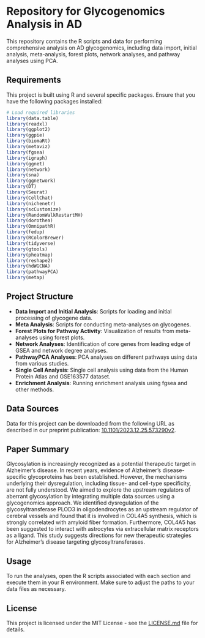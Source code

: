 # Repository for Glycogenomics Analysis in AD

This repository contains the R scripts and data for performing comprehensive analysis on AD glycogenomics, including data import, initial analysis, meta-analysis, forest plots, network analyses, and pathway analyses using PCA.

## Requirements

This project is built using R and several specific packages. Ensure that you have the following packages installed:

```R
# Load required libraries
library(data.table)
library(readxl)
library(ggplot2)
library(ggpie)
library(biomaRt)
library(metaviz)
library(fgsea)
library(igraph)
library(ggnet)
library(network)
library(sna)
library(ggnetwork)
library(DT)
library(Seurat)
library(CellChat)
library(nichenetr)
library(scCustomize)
library(RandomWalkRestartMH)
library(dorothea)
library(OmnipathR)
library(fedup)
library(RColorBrewer)
library(tidyverse)
library(gtools)
library(pheatmap)
library(reshape2)
library(hdWGCNA)
library(pathwayPCA)
library(metap)
```

## Project Structure

- **Data Import and Initial Analysis**: Scripts for loading and initial processing of glycogene data.
- **Meta Analysis**: Scripts for conducting meta-analyses on glycogenes.
- **Forest Plots for Pathway Activity**: Visualization of results from meta-analyses using forest plots.
- **Network Analyses**: Identification of core genes from leading edge of GSEA and network degree analyses.
- **PathwayPCA Analyses**: PCA analyses on different pathways using data from various studies.
- **Single Cell Analysis**: Single cell analysis using data from the Human Protein Atlas and GSE163577 dataset.
- **Enrichment Analysis**: Running enrichment analysis using fgsea and other methods.


## Data Sources

Data for this project can be downloaded from the following URL as described in our preprint publication: [10.1101/2023.12.25.573290v2](https://www.biorxiv.org/content/10.1101/2023.12.25.573290v2.full).

## Paper Summary
Glycosylation is increasingly recognized as a potential therapeutic target in Alzheimer’s disease. In recent years, evidence of Alzheimer’s disease-specific glycoproteins has been established. However, the mechanisms underlying their dysregulation, including tissue- and cell-type specificity, are not fully understood. We aimed to explore the upstream regulators of aberrant glycosylation by integrating multiple data sources using a glycogenomics approach. We identified dysregulation of the glycosyltransferase PLOD3 in oligodendrocytes as an upstream regulator of cerebral vessels and found that it is involved in COL4A5 synthesis, which is strongly correlated with amyloid fiber formation. Furthermore, COL4A5 has been suggested to interact with astrocytes via extracellular matrix receptors as a ligand. This study suggests directions for new therapeutic strategies for Alzheimer’s disease targeting glycosyltransferases.

## Usage

To run the analyses, open the R scripts associated with each section and execute them in your R environment. Make sure to adjust the paths to your data files as necessary.

## License

This project is licensed under the MIT License - see the [LICENSE.md](LICENSE.md) file for details.
```
